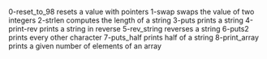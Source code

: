 0-reset_to_98 resets a value with pointers
1-swap swaps the value of two integers
2-strlen computes the length of a string
3-puts prints a string
4-print-rev prints a string in reverse
5-rev_string reverses a string
6-puts2 prints every other character
7-puts_half prints half of a string
8-print_array prints a given number of elements of an array
